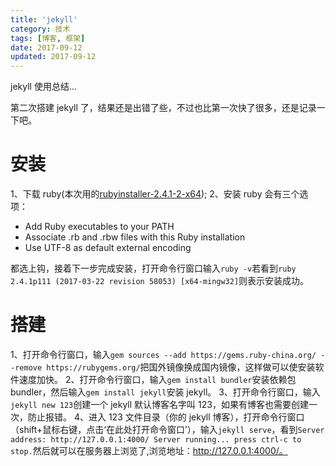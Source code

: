 ```yaml
---
title: 'jekyll'
category: 技术
tags: [博客, 框架]
date: 2017-09-12
updated: 2017-09-12
---
```


jekyll 使用总结...

<!-- more -->

第二次搭建 jekyll 了，结果还是出错了些，不过也比第一次快了很多，还是记录一下吧。

# 安装

1、下载 ruby(本次用的[rubyinstaller-2.4.1-2-x64](https://rubyinstaller.org/downloads/ 'ruby下载链接'));
2、安装 ruby 会有三个选项：

- Add Ruby executables to your PATH
- Associate .rb and .rbw files with this Ruby installation
- Use UTF-8 as default external encoding

都选上钩，接着下一步完成安装，打开命令行窗口输入`ruby -v`若看到`ruby 2.4.1p111 (2017-03-22 revision 58053) [x64-mingw32]`则表示安装成功。

# 搭建

1、打开命令行窗口，输入`gem sources --add https://gems.ruby-china.org/ --remove https://rubygems.org/`把国外镜像换成国内镜像，这样做可以使安装软件速度加快。
2、打开命令行窗口，输入`gem install bundler`安装依赖包 bundler，然后输入`gem install jekyll`安装 jekyll。
3、打开命令行窗口，输入`jekyll new 123`创建一个 jekyll 默认博客名字叫 123，如果有博客也需要创建一次，防止报错。
4、进入 123 文件目录（你的 jekyll 博客），打开命令行窗口（shift+鼠标右键，点击‘在此处打开命令窗口’），输入`jekyll serve`，看到`Server address: http://127.0.0.1:4000/ Server running... press ctrl-c to stop.`然后就可以在服务器上浏览了,浏览地址：http://127.0.0.1:4000/。
